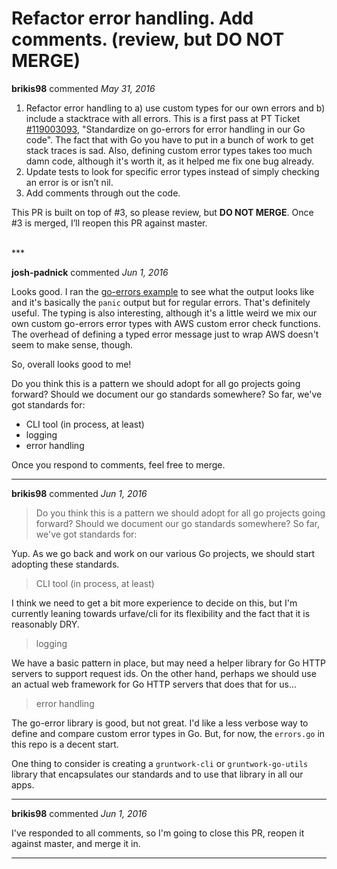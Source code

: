 # Refactor error handling. Add comments. (review, but DO NOT MERGE)

**brikis98** commented *May 31, 2016*

1. Refactor error handling to a) use custom types for our own errors
   and b) include a stacktrace with all errors. This is a first pass at PT Ticket [#119003093](https://www.pivotaltracker.com/story/show/119003093), "Standardize on go-errors for error handling in our Go code". The fact that with Go you have to put in a bunch of work to get stack traces is sad. Also, defining custom error types takes too much damn code, although it's worth it, as it helped me fix one bug already.
2. Update tests to look for specific error types instead of simply
   checking an error is or isn’t nil.
3. Add comments through out the code.

This PR is built on top of #3, so please review, but **DO NOT MERGE**. Once #3 is merged, I’ll reopen this PR against master. 

<br />
***


**josh-padnick** commented *Jun 1, 2016*

Looks good. I ran the [go-errors example](https://github.com/go-errors/errors) to see what the output looks like and it's basically the `panic` output but for regular errors. That's definitely useful. The typing is also interesting, although it's a little weird we mix our own custom go-errors error types with AWS custom error check functions. The overhead of defining a typed error message just to wrap AWS doesn't seem to make sense, though.

So, overall looks good to me! 

Do you think this is a pattern we should adopt for all go projects going forward?  Should we document our go standards somewhere? So far, we've got standards for:
- CLI tool (in process, at least)
- logging
- error handling

Once you respond to comments, feel free to merge.

***

**brikis98** commented *Jun 1, 2016*

> Do you think this is a pattern we should adopt for all go projects going forward? Should we document our go standards somewhere? So far, we've got standards for: 

Yup. As we go back and work on our various Go projects, we should start adopting these standards. 

> CLI tool (in process, at least)

I think we need to get a bit more experience to decide on this, but I'm currently leaning towards urfave/cli for its flexibility and the fact that it is reasonably DRY.

> logging

We have a basic pattern in place, but may need a helper library for Go HTTP servers to support request ids. On the other hand, perhaps we should use an actual web framework for Go HTTP servers that does that for us...

> error handling

The go-error library is good, but not great. I'd like a less verbose way to define and compare custom error types in Go. But, for now, the `errors.go` in this repo is a decent start.

One thing to consider is creating a `gruntwork-cli` or `gruntwork-go-utils` library that encapsulates our standards and to use that library in all our apps.

***

**brikis98** commented *Jun 1, 2016*

I've responded to all comments, so I'm going to close this PR, reopen it against master, and merge it in.

***

